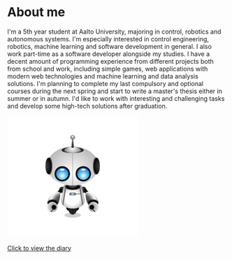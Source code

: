 # About me

I'm a 5th year student at Aalto University, majoring in control, robotics and autonomous systems. I'm especially interested in control engineering, robotics, machine learning and software development in general. I also work part-time as a software developer alongside my studies. I have a decent amount of programming experience from different projects both from school and work, including simple games, web applications with modern web technologies and machine learning and data analysis solutions. I'm planning to complete my last compulsory and optional courses during the next spring and start to write a master's thesis either in summer or in autumn. I'd like to work with interesting and challenging tasks and develop some high-tech solutions after graduation.

<img src="robot.png" alt="drawing" width="300"/>

[Click to view the diary](/diary-056.md)


